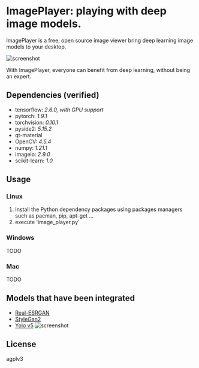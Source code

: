 # ImagePlayer: playing with deep image models.

ImagePlayer is a free, open source image viewer bring deep learning image models to your desktop.


![screenshot](https://raw.githubusercontent.com/fengwang/ImagePlayer/main/misc/screenshot.png)


With ImagePlayer, everyone can benefit from deep learning, without being an expert.


## Dependencies (verified)

+ tensorflow: _2.6.0, with GPU support_
+ pytorch: _1.9.1_
+ torchvision: _0.10.1_
+ pyside2: _5.15.2_
+ qt-material
+ OpenCV: _4.5.4_
+ numpy: _1.21.1_
+ imageio: _2.9.0_
+ scikit-learn: _1.0_

## Usage

### Linux

1. Install the Python dependency packages using packages managers such as pacman, pip, apt-get ...
2. execute 'image_player.py'

### Windows

TODO

### Mac

TODO


## Models that have been integrated


+ [Real-ESRGAN](https://github.com/xinntao/Real-ESRGAN)
+ [StyleGan2](https://github.com/a312863063/generators-with-stylegan2)
+ [Yolo v5](https://ultralytics.com/yolov5)
![screenshot](https://raw.githubusercontent.com/fengwang/ImagePlayer/main/misc/yolo_screenshot.png)



## License

agplv3


